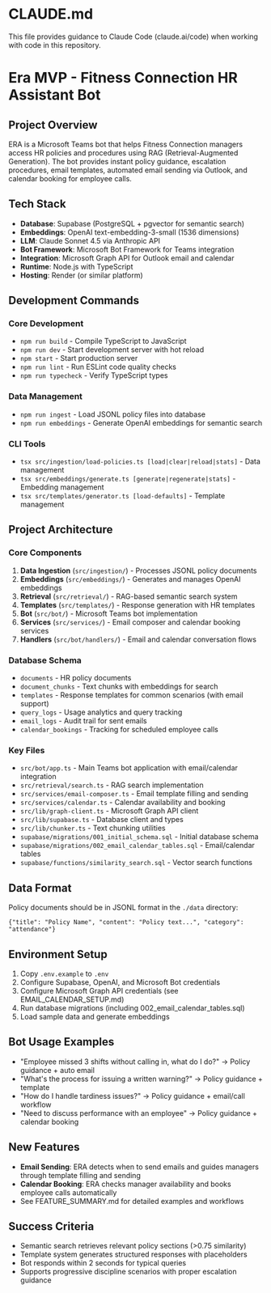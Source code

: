 # CLAUDE.md

This file provides guidance to Claude Code (claude.ai/code) when working with code in this repository.

# Era MVP - Fitness Connection HR Assistant Bot

## Project Overview
ERA is a Microsoft Teams bot that helps Fitness Connection managers access HR policies and procedures using RAG (Retrieval-Augmented Generation). The bot provides instant policy guidance, escalation procedures, email templates, automated email sending via Outlook, and calendar booking for employee calls.

## Tech Stack
- **Database**: Supabase (PostgreSQL + pgvector for semantic search)
- **Embeddings**: OpenAI text-embedding-3-small (1536 dimensions)
- **LLM**: Claude Sonnet 4.5 via Anthropic API
- **Bot Framework**: Microsoft Bot Framework for Teams integration
- **Integration**: Microsoft Graph API for Outlook email and calendar
- **Runtime**: Node.js with TypeScript
- **Hosting**: Render (or similar platform)

## Development Commands

### Core Development
- `npm run build` - Compile TypeScript to JavaScript
- `npm run dev` - Start development server with hot reload
- `npm start` - Start production server
- `npm run lint` - Run ESLint code quality checks
- `npm run typecheck` - Verify TypeScript types

### Data Management
- `npm run ingest` - Load JSONL policy files into database
- `npm run embeddings` - Generate OpenAI embeddings for semantic search

### CLI Tools
- `tsx src/ingestion/load-policies.ts [load|clear|reload|stats]` - Data management
- `tsx src/embeddings/generate.ts [generate|regenerate|stats]` - Embedding management
- `tsx src/templates/generator.ts [load-defaults]` - Template management

## Project Architecture

### Core Components
1. **Data Ingestion** (`src/ingestion/`) - Processes JSONL policy documents
2. **Embeddings** (`src/embeddings/`) - Generates and manages OpenAI embeddings
3. **Retrieval** (`src/retrieval/`) - RAG-based semantic search system
4. **Templates** (`src/templates/`) - Response generation with HR templates
5. **Bot** (`src/bot/`) - Microsoft Teams bot implementation
6. **Services** (`src/services/`) - Email composer and calendar booking services
7. **Handlers** (`src/bot/handlers/`) - Email and calendar conversation flows

### Database Schema
- `documents` - HR policy documents
- `document_chunks` - Text chunks with embeddings for search
- `templates` - Response templates for common scenarios (with email support)
- `query_logs` - Usage analytics and query tracking
- `email_logs` - Audit trail for sent emails
- `calendar_bookings` - Tracking for scheduled employee calls

### Key Files
- `src/bot/app.ts` - Main Teams bot application with email/calendar integration
- `src/retrieval/search.ts` - RAG search implementation
- `src/services/email-composer.ts` - Email template filling and sending
- `src/services/calendar.ts` - Calendar availability and booking
- `src/lib/graph-client.ts` - Microsoft Graph API client
- `src/lib/supabase.ts` - Database client and types
- `src/lib/chunker.ts` - Text chunking utilities
- `supabase/migrations/001_initial_schema.sql` - Initial database schema
- `supabase/migrations/002_email_calendar_tables.sql` - Email/calendar tables
- `supabase/functions/similarity_search.sql` - Vector search functions

## Data Format
Policy documents should be in JSONL format in the `./data` directory:
```jsonl
{"title": "Policy Name", "content": "Policy text...", "category": "attendance"}
```

## Environment Setup
1. Copy `.env.example` to `.env`
2. Configure Supabase, OpenAI, and Microsoft Bot credentials
3. Configure Microsoft Graph API credentials (see EMAIL_CALENDAR_SETUP.md)
4. Run database migrations (including 002_email_calendar_tables.sql)
5. Load sample data and generate embeddings

## Bot Usage Examples
- "Employee missed 3 shifts without calling in, what do I do?" → Policy guidance + auto email
- "What's the process for issuing a written warning?" → Policy guidance + template
- "How do I handle tardiness issues?" → Policy guidance + email/call workflow
- "Need to discuss performance with an employee" → Policy guidance + calendar booking

## New Features
- **Email Sending**: ERA detects when to send emails and guides managers through template filling and sending
- **Calendar Booking**: ERA checks manager availability and books employee calls automatically
- See FEATURE_SUMMARY.md for detailed examples and workflows

## Success Criteria
- Semantic search retrieves relevant policy sections (>0.75 similarity)
- Template system generates structured responses with placeholders
- Bot responds within 2 seconds for typical queries
- Supports progressive discipline scenarios with proper escalation guidance

